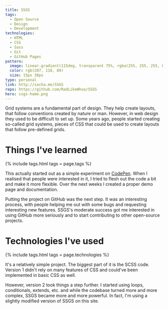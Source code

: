 ```yaml
---
title: SSGS
tags:
  - Open Source
  - Design
  - Development
technologies:
  - HTML
  - CSS
  - Sass
  - Git
  - GitHub Pages
pattern:
  image: linear-gradient(115deg, transparent 75%, rgba(255, 255, 255, 0.2) 75%) 0 0, linear-gradient(245deg, transparent 75%, rgba(255, 255, 255, 0.2) 75%) 0 0, linear-gradient(115deg, transparent 75%, rgba(255, 255, 255, 0.2) 75%) 7px -15px, linear-gradient(245deg, transparent 75%, rgba(255, 255, 255, 0.2) 75%) 7px -15px
  color: rgb(207, 118, 89)
  size: 15px 30px
type: personal
link: http://sacha.me/SSGS
repo: https://github.com/RadLikeWhoa/SSGS
hero: ssgs-home.png
---
```


Grid systems are a fundamental part of design. They help create layouts, that follow conventions created by nature or man. However, in web design they used to be difficult to set up. Some years ago, people started creating so-called grid systems, pieces of CSS that could be used to create layouts that follow pre-defined grids.

# Things I've learned

{% include tags.html tags = page.tags %}

This actually started out as a simple experiment on [CodePen](htt://codepen.io). When I realised that people were interested in it, I tried to flesh out the code a bit and make it more flexible. Over the next weeks I created a proper demo page and documentation.

Putting the project on GitHub was the next step. It was an interesting process, with people helping me out with some bugs and requesting interesting new features. SSGS's moderate success got me interested in using GitHub more seriously and to start contributing to other open-source projects.

# Technologies I've used

{% include tags.html tags = page.technologies %}

It's a relatively simple project. The biggest part of it is the SCSS code. Version 1 didn't rely on many features of CSS and could've been implemented in basic CSS as well.

However, version 2 took things a step further. I started using loops, conditionals, extends, etc. and while the codebase turned more and more complex, SSGS became more and more powerful. In fact, I'm using a slightly modified version of SSGS on this site.